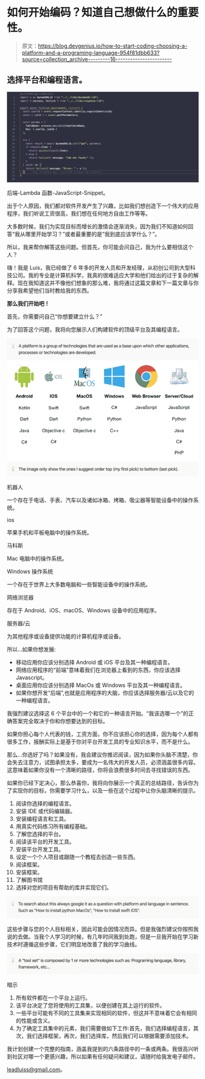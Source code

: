 # 如何开始编码？知道自己想做什么的重要性。

> 原文：<https://blog.devgenius.io/how-to-start-coding-choosing-a-platform-and-a-programing-language-954f81dbb633?source=collection_archive---------16----------------------->

## 选择平台和编程语言。

![](img/cc77c2f84aefb87a00f5fc0557c8df3a.png)

后端-Lambda 函数-JavaScript-Snippet。

出于个人原因，我们都对软件开发产生了兴趣，比如我们想创造下一个伟大的应用程序，我们听说工资很高，我们想在任何地方自由工作等等。

大多数时候，我们为实现目标而增长的激情会逐渐消失，因为我们不知道如何回答“我从哪里开始学习？”或者最重要的是“我到底应该学什么？”。

所以，我来帮你解答这些问题。但首先，你可能会问自己，我为什么要相信这个人？

嗨！我是 Luis，我已经做了 6 年多的开发人员和开发经理，从初创公司到大型科技公司。我的专业是计算机科学，我真的很难适应大学和他们给出的过于复杂的解释。现在我知道这并不像他们想象的那么难，我将通过这篇文章和下一篇文章与你分享我希望他们当时教给我的东西。

**那么我们开始吧！**

首先，你需要问自己“你想要建立什么？”

为了回答这个问题，我将向您展示人们构建软件的顶级平台及其编程语言。

![](img/598f3a3043f741b979527f76f225abcd.png)![](img/a4261ff39bb557f92cf57df2a0d11eb1.png)![](img/0747c8a6e36f8d362dc7e995ebf8b0d7.png)

机器人

一个存在于电话、手表、汽车以及诸如冰箱、烤箱、吸尘器等智能设备中的操作系统。

ios

苹果手机和平板电脑中的操作系统。

马科斯

Mac 电脑中的操作系统。

Windows 操作系统

一个存在于世界上大多数电脑和一些智能设备中的操作系统。

网络浏览器

存在于 Android、iOS、macOS、Windows 设备中的应用程序。

服务器/云

为其他程序或设备提供功能的计算机程序或设备。

所以…如果你想发展:

*   移动应用你应该分别选择 Android 或 iOS 平台及其一种编程语言。
*   网络应用程序的“前端”意味着我们在浏览器上看到的东西，你应该选择 Javascript。
*   桌面应用你应该分别选择 MacOs 或 Windows 平台及其一种编程语言。
*   如果你想开发“后端”,也就是应用程序的大脑，你应该选择服务器/云以及它的一种编程语言。

我强烈建议选择这 6 个平台中的一个和它的一种语言开始。“我该选哪一个”的正确答案完全取决于你和你想要达到的目标。

如果你担心每个人代表的钱，工资方面，你不应该担心你的选择，因为每个人都有很多工作，报酬实际上是基于你对平台开发工具的专业知识水平，而不是什么。

那么…你选好了吗？如果没有，我会建议你推迟阅读，因为如果你头脑不清楚，你会失去注意力，试图承担太多，要成为一名伟大的开发人员，必须涵盖很多内容。这意味着如果你没有一个清晰的路径，你将会浪费很多时间去寻找错误的东西。

如果你已经下定决心，那么恭喜你，我将向你展示一个真正的总结路径，告诉你为了实现你的目标，你需要学习什么，以及一些在这个过程中让你头脑清晰的提示。

1.  阅读你选择的编程语言。
2.  安装 IDE 或代码编辑器。
3.  安装编程语言和工具。
4.  用真实代码练习所有编程基础。
5.  了解您选择的平台。
6.  阅读该平台的开发工具。
7.  安装平台开发工具。
8.  设定一个个人项目或跟随一个教程去创造一些东西。
9.  阅读框架。
10.  安装框架。
11.  了解图书馆
12.  选择对您的项目有帮助的库并实现它们。

![](img/f3858dff3550119c660d4fc724cf30c2.png)

这些步骤与您的个人目标相关，因此可能会因情况而异。但是我强烈建议你按照我说的去做。当我个人学习的时候，有几年时间我到处跑，但是一旦我开始在学习新技术时遵循这些步骤，它们明显地改善了我的学习曲线。

![](img/39fecdd0669bf0eee1c8d52bea6877ab.png)

暗示

1.  所有软件都在一个平台上运行。
2.  该平台决定了您将使用的工具集，以便创建在其上运行的软件。
3.  一些平台可能有不同的工具集来实现相同的软件，但这并不意味着它会有相同的性能或含义。
4.  为了确定工具集中的元素，我们需要做如下工作:首先，我们选择编程语言，其次，我们选择框架，再次，我们选择库，然后我们可以根据需要添加技术。

我计划创建一个完整的指南，涵盖我提到的六条路径中的一条或两条。我很高兴听到社区对哪一个更感兴趣，所以如果有任何疑问和建议，请随时给我发电子邮件。

leadluiss@gmail.com。